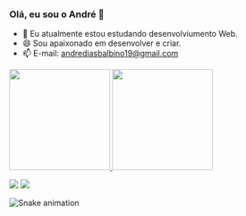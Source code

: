 ### Olá, eu sou o André 👋

- 🌱 Eu atualmente estou estudando desenvolviumento Web.
- 😄 Sou apaixonado em desenvolver e criar.
- 📫 E-mail: andrediasbalbino19@gmail.com

<div align="left">
  <a href="https://github.com/AndreDB19">
  <img height="180em" src="https://github-readme-stats.vercel.app/api?username=AndreDB19&show_icons=true&theme=dark&include_all_commits=true&count_private=true"/>
  <img height="180em" src="https://github-readme-stats.vercel.app/api/top-langs/?username=AndreDB19&layout=compact&langs_count=7&theme=dark"/>
</div>
  
  <div> 

  <a href="https://instagram.com/andrediasbalbino" target="_blank"><img src="https://img.shields.io/badge/-Instagram-%23E4405F?style=for-the-badge&logo=instagram&logoColor=white" target="_blank"></a> 
  <a href = "mailto:andrediasbalbino19@gmail.com"><img src="https://img.shields.io/badge/-Gmail-%23333?style=for-the-badge&logo=gmail&logoColor=white" target="_blank"></a>
 
 ![Snake animation](https://github.com//AndreDB19/AndreDB19/blob/output/github-contribution-grid-snake.svg)
 
</div>
